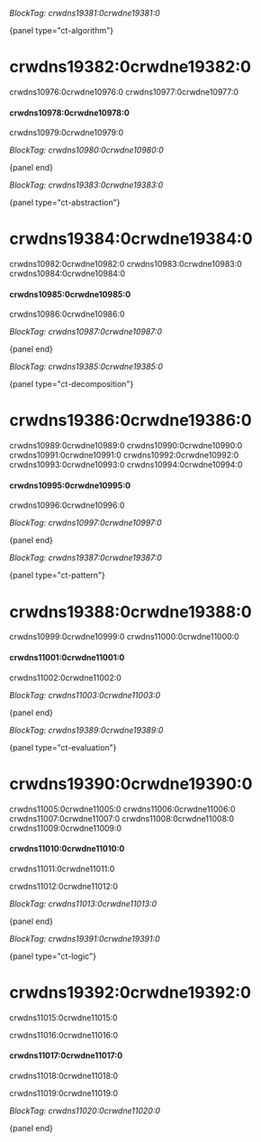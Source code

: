 *BlockTag: crwdns19381:0crwdne19381:0*

{panel type="ct-algorithm"}

# crwdns19382:0crwdne19382:0

crwdns10976:0crwdne10976:0 crwdns10977:0crwdne10977:0

#### crwdns10978:0crwdne10978:0

crwdns10979:0crwdne10979:0

*BlockTag: crwdns10980:0crwdne10980:0*

{panel end}

*BlockTag: crwdns19383:0crwdne19383:0*

{panel type="ct-abstraction"}

# crwdns19384:0crwdne19384:0

crwdns10982:0crwdne10982:0 crwdns10983:0crwdne10983:0 crwdns10984:0crwdne10984:0

#### crwdns10985:0crwdne10985:0

crwdns10986:0crwdne10986:0

*BlockTag: crwdns10987:0crwdne10987:0*

{panel end}

*BlockTag: crwdns19385:0crwdne19385:0*

{panel type="ct-decomposition"}

# crwdns19386:0crwdne19386:0

crwdns10989:0crwdne10989:0 crwdns10990:0crwdne10990:0 crwdns10991:0crwdne10991:0 crwdns10992:0crwdne10992:0 crwdns10993:0crwdne10993:0 crwdns10994:0crwdne10994:0

#### crwdns10995:0crwdne10995:0

crwdns10996:0crwdne10996:0

*BlockTag: crwdns10997:0crwdne10997:0*

{panel end}

*BlockTag: crwdns19387:0crwdne19387:0*

{panel type="ct-pattern"}

# crwdns19388:0crwdne19388:0

crwdns10999:0crwdne10999:0 crwdns11000:0crwdne11000:0

#### crwdns11001:0crwdne11001:0

crwdns11002:0crwdne11002:0

*BlockTag: crwdns11003:0crwdne11003:0*

{panel end}

*BlockTag: crwdns19389:0crwdne19389:0*

{panel type="ct-evaluation"}

# crwdns19390:0crwdne19390:0

crwdns11005:0crwdne11005:0 crwdns11006:0crwdne11006:0 crwdns11007:0crwdne11007:0 crwdns11008:0crwdne11008:0 crwdns11009:0crwdne11009:0

#### crwdns11010:0crwdne11010:0

crwdns11011:0crwdne11011:0

crwdns11012:0crwdne11012:0

*BlockTag: crwdns11013:0crwdne11013:0*

{panel end}

*BlockTag: crwdns19391:0crwdne19391:0*

{panel type="ct-logic"}

# crwdns19392:0crwdne19392:0

crwdns11015:0crwdne11015:0

crwdns11016:0crwdne11016:0

#### crwdns11017:0crwdne11017:0

crwdns11018:0crwdne11018:0

crwdns11019:0crwdne11019:0

*BlockTag: crwdns11020:0crwdne11020:0*

{panel end}